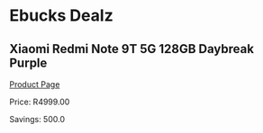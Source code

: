 
# Ebucks Dealz
## Xiaomi Redmi Note 9T 5G 128GB Daybreak Purple
[Product Page](https://www.ebucks.com/web/shop/productSelected.do?prodId=998587981&catId=844502363)

Price: R4999.00

Savings: 500.0


	